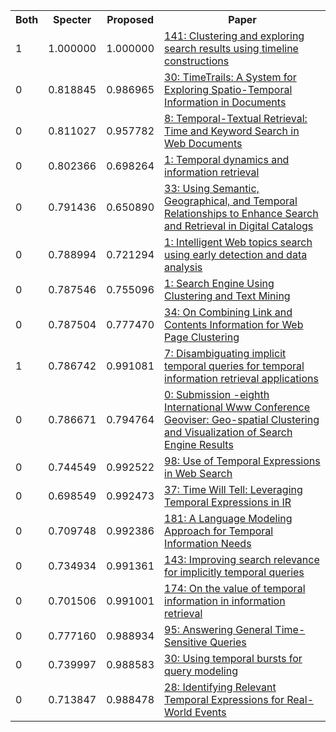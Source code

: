 <html><table><tr>
<th>Both</th>
<th>Specter</th>
<th>Proposed</th>
<th>Paper</th>
</tr>
<tr>
<td>1</td>
<td>1.000000</td>
<td>1.000000</td>
<td><a href="https://www.semanticscholar.org/paper/f98d00a4421f8d8b9a3a5b4a70f2c32164f4277e">141: Clustering and exploring search results using timeline constructions</a></td>
</tr>
<tr>
<td>0</td>
<td>0.818845</td>
<td>0.986965</td>
<td><a href="https://www.semanticscholar.org/paper/e1f757d1a079b9a7686faf39c2c056bb3f128341">30: TimeTrails: A System for Exploring Spatio-Temporal Information in Documents</a></td>
</tr>
<tr>
<td>0</td>
<td>0.811027</td>
<td>0.957782</td>
<td><a href="https://www.semanticscholar.org/paper/455b61ddafa152d31129fc90b05fc14818419131">8: Temporal-Textual Retrieval: Time and Keyword Search in Web Documents</a></td>
</tr>
<tr>
<td>0</td>
<td>0.802366</td>
<td>0.698264</td>
<td><a href="https://www.semanticscholar.org/paper/b4a45ea1d84c9fb20870d565c15e05bedf71eb55">1: Temporal dynamics and information retrieval</a></td>
</tr>
<tr>
<td>0</td>
<td>0.791436</td>
<td>0.650890</td>
<td><a href="https://www.semanticscholar.org/paper/04a20694360f2358ee3ec304f0febf31849bc5a3">33: Using Semantic, Geographical, and Temporal Relationships to Enhance Search and Retrieval in Digital Catalogs</a></td>
</tr>
<tr>
<td>0</td>
<td>0.788994</td>
<td>0.721294</td>
<td><a href="https://www.semanticscholar.org/paper/468feb65393930cc9a1eea0a5394b4dc1782f47e">1: Intelligent Web topics search using early detection and data analysis</a></td>
</tr>
<tr>
<td>0</td>
<td>0.787546</td>
<td>0.755096</td>
<td><a href="https://www.semanticscholar.org/paper/3e8cec1f07aa502cbd9a794b5e71375d4fde8a2b">1: Search Engine Using Clustering and Text Mining</a></td>
</tr>
<tr>
<td>0</td>
<td>0.787504</td>
<td>0.777470</td>
<td><a href="https://www.semanticscholar.org/paper/5256af9cee776c29d6df9c0aa9248fc2733b8a57">34: On Combining Link and Contents Information for Web Page Clustering</a></td>
</tr>
<tr>
<td>1</td>
<td>0.786742</td>
<td>0.991081</td>
<td><a href="https://www.semanticscholar.org/paper/7dde2fb0d79f9f2f50b7ce8203606ec3462e8acf">7: Disambiguating implicit temporal queries for temporal information retrieval applications</a></td>
</tr>
<tr>
<td>0</td>
<td>0.786671</td>
<td>0.794764</td>
<td><a href="https://www.semanticscholar.org/paper/3818695fe36d7542c84c657f6a0538576552a35a">0: Submission -eighth International Www Conference Geoviser: Geo-spatial Clustering and Visualization of Search Engine Results</a></td>
</tr>
<tr>
<td>0</td>
<td>0.744549</td>
<td>0.992522</td>
<td><a href="https://www.semanticscholar.org/paper/c3f9ff68487c3b75352307ae806095a13356f672">98: Use of Temporal Expressions in Web Search</a></td>
</tr>
<tr>
<td>0</td>
<td>0.698549</td>
<td>0.992473</td>
<td><a href="https://www.semanticscholar.org/paper/c45debf46907eb8ea8ef9a010649fbadda8e13ca">37: Time Will Tell: Leveraging Temporal Expressions in IR</a></td>
</tr>
<tr>
<td>0</td>
<td>0.709748</td>
<td>0.992386</td>
<td><a href="https://www.semanticscholar.org/paper/52b4501cb158c0ffd4ec902166e2e766f21be7db">181: A Language Modeling Approach for Temporal Information Needs</a></td>
</tr>
<tr>
<td>0</td>
<td>0.734934</td>
<td>0.991361</td>
<td><a href="https://www.semanticscholar.org/paper/38ba6e8e077186e84e39376e1cdf3e7382a63282">143: Improving search relevance for implicitly temporal queries</a></td>
</tr>
<tr>
<td>0</td>
<td>0.701506</td>
<td>0.991001</td>
<td><a href="https://www.semanticscholar.org/paper/284d516eb7895253d708f31f46caf02aeebefa5b">174: On the value of temporal information in information retrieval</a></td>
</tr>
<tr>
<td>0</td>
<td>0.777160</td>
<td>0.988934</td>
<td><a href="https://www.semanticscholar.org/paper/62baadac0b75c742bb5e63314cc41c4a5aaeddbc">95: Answering General Time-Sensitive Queries</a></td>
</tr>
<tr>
<td>0</td>
<td>0.739997</td>
<td>0.988583</td>
<td><a href="https://www.semanticscholar.org/paper/9fc44f64cfa7d4736fb152d7a1a7d7fcf56dc8f0">30: Using temporal bursts for query modeling</a></td>
</tr>
<tr>
<td>0</td>
<td>0.713847</td>
<td>0.988478</td>
<td><a href="https://www.semanticscholar.org/paper/ac6e846b1609b500a1bc188d0af57d9ecee03d02">28: Identifying Relevant Temporal Expressions for Real-World Events</a></td>
</tr>
</table></html>
